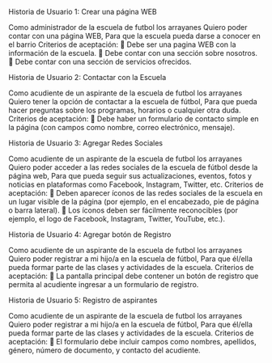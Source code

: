 Historia de Usuario 1: Crear una página WEB

Como administrador de la escuela de futbol los arrayanes 
Quiero poder contar con una página WEB,
Para que la escuela pueda darse a conocer en el barrio
Criterios de aceptación:
	Debe ser una pagina WEB con la información de la escuela.
	Debe contar con una sección sobre nosotros.
	Debe contar con una sección de servicios ofrecidos.

Historia de Usuario 2: Contactar con la Escuela

Como acudiente de un aspirante de la escuela de futbol los arrayanes 
Quiero tener la opción de contactar a la escuela de fútbol,
Para que pueda hacer preguntas sobre los programas, horarios o cualquier otra duda.
Criterios de aceptación:
	Debe haber un formulario de contacto simple en la página (con campos como nombre, correo electrónico, mensaje).

Historia de Usuario 3: Agregar Redes Sociales

Como acudiente de un aspirante de la escuela de futbol los arrayanes 
Quiero poder acceder a las redes sociales de la escuela de fútbol desde la página web,
Para que pueda seguir sus actualizaciones, eventos, fotos y noticias en plataformas como Facebook, Instagram, Twitter, etc.
Criterios de aceptación:
	Deben aparecer íconos de las redes sociales de la escuela en un lugar visible de la página (por ejemplo, en el encabezado, pie de página o barra lateral).
	Los íconos deben ser fácilmente reconocibles (por ejemplo, el logo de Facebook, Instagram, Twitter, YouTube, etc.).

Historia de Usuario 4: Agregar botón de Registro

Como acudiente de un aspirante de la escuela de futbol los arrayanes
Quiero poder registrar a mi hijo/a en la escuela de fútbol,
Para que él/ella pueda formar parte de las clases y actividades de la escuela.
Criterios de aceptación:
	La pantalla principal debe contener un botón de registro que permita al acudiente ingresar a un formulario de registro.

Historia de Usuario 5: Registro de aspirantes

Como acudiente de un aspirante de la escuela de futbol los arrayanes
Quiero poder registrar a mi hijo/a en la escuela de fútbol,
Para que él/ella pueda formar parte de las clases y actividades de la escuela.
Criterios de aceptación:
	El formulario debe incluir campos como nombres, apellidos, género, número de documento, y contacto del acudiente.




